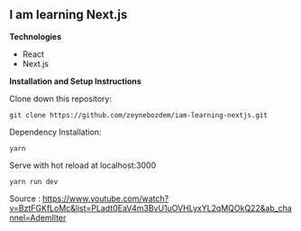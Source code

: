 ## I am learning Next.js

**Technologies**
- React
- Next.js
  
**Installation and Setup Instructions**

Clone down this repository:

    git clone https://github.com/zeynebozdem/iam-learning-nextjs.git

Dependency Installation:  

    yarn 

Serve with hot reload at localhost:3000

    yarn run dev

Source : https://www.youtube.com/watch?v=BztFGKfLoMc&list=PLadt0EaV4m3BvU1uOVHLyxYL2qMQOkQ22&ab_channel=AdemIlter